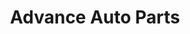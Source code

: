 ---
title: "Advance Auto Parts"
url: /broomfield/advance-auto-parts-huron-street/
shop: car parts
---